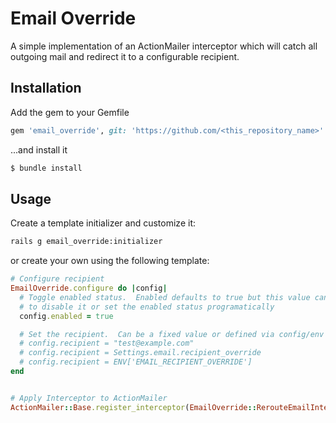 # Email Override

A simple implementation of an ActionMailer interceptor which will catch all outgoing mail and redirect it to a configurable recipient.

## Installation

Add the gem to your Gemfile

```rb
gem 'email_override', git: 'https://github.com/<this_repository_name>'
```

...and install it

```sh
$ bundle install
```

## Usage

Create a template initializer and customize it:

```sh
rails g email_override:initializer
```

or create your own using the following template:

```rb
# Configure recipient
EmailOverride.configure do |config|
  # Toggle enabled status.  Enabled defaults to true but this value can be used
  # to disable it or set the enabled status programatically
  config.enabled = true

  # Set the recipient.  Can be a fixed value or defined via config/env
  # config.recipient = "test@example.com"
  # config.recipient = Settings.email.recipient_override
  # config.recipient = ENV['EMAIL_RECIPIENT_OVERRIDE']
end


# Apply Interceptor to ActionMailer
ActionMailer::Base.register_interceptor(EmailOverride::RerouteEmailInterceptor)
```

